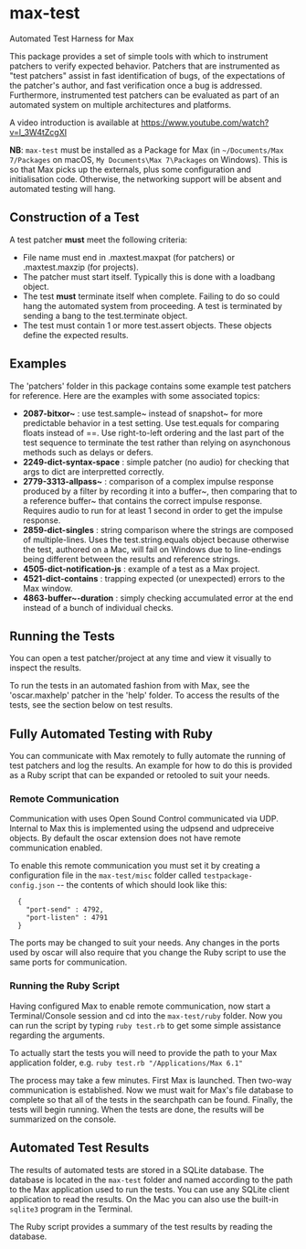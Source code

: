 # max-test
Automated Test Harness for Max

This package provides a set of simple tools with which to instrument patchers to verify expected behavior. Patchers that are instrumented as "test patchers" assist in fast identification of bugs, of the expectations of the patcher's author, and fast verification once a bug is addressed. Furthermore, instrumented test patchers can be evaluated as part of an automated system on multiple architectures and platforms.

A video introduction is available at https://www.youtube.com/watch?v=l_3W4tZcgXI

**NB**: `max-test` must be installed as a Package for Max (in `~/Documents/Max 7/Packages` on macOS, `My Documents\Max 7\Packages` on Windows). This is so that Max picks up the externals, plus some configuration and initialisation code. Otherwise, the networking support will be absent and automated testing will hang.

## Construction of a Test

A test patcher **must** meet the following criteria:

* File name must end in .maxtest.maxpat (for patchers) or .maxtest.maxzip (for projects).
* The patcher must start itself. Typically this is done with a loadbang object.
* The test **must** terminate itself when complete. Failing to do so could hang the automated system from proceeding. A test is terminated by sending a bang to the test.terminate object.
* The test must contain 1 or more test.assert objects. These objects define the expected results.


## Examples

The 'patchers' folder in this package contains some example test patchers for reference. Here are the examples with some associated topics:

* **2087-bitxor~** : use test.sample~ instead of snapshot~ for more predictable behavior in a test setting. Use test.equals for comparing floats instead of ==. Use right-to-left ordering and the last part of the test sequence to terminate the test rather than relying on asynchonous methods such as delays or defers.
* **2249-dict-syntax-space** : simple patcher (no audio) for checking that args to dict are interpretted correctly.
* **2779-3313-allpass~** : comparison of a complex impulse response produced by a filter by recording it into a buffer~, then comparing that to a reference buffer~ that contains the correct impulse response. Requires audio to run for at least 1 second in order to get the impulse response.
* **2859-dict-singles** : string comparison where the strings are composed of multiple-lines. Uses the test.string.equals object because otherwise the test, authored on a Mac, will fail on Windows due to line-endings being different between the results and reference strings.
* **4505-dict-notification-js** : example of a test as a Max project.
* **4521-dict-contains** : trapping expected (or unexpected) errors to the Max window.
* **4863-buffer~-duration** : simply checking accumulated error at the end instead of a bunch of individual checks.


## Running the Tests

You can open a test patcher/project at any time and view it visually to inspect the results.

To run the tests in an automated fashion from with Max, see the 'oscar.maxhelp' patcher in the 'help' folder. To access the results of the tests, see the section below on test results.


## Fully Automated Testing with Ruby

You can communicate with Max remotely to fully automate the running of test patchers and log the results. An example for how to do this is provided as a Ruby script that can be expanded or retooled to suit your needs.

### Remote Communication

Communication with uses Open Sound Control communicated via UDP. Internal to Max this is implemented using the udpsend and udpreceive objects. By default the oscar extension does not have remote communication enabled.

To enable this remote communication you must set it by creating a configuration file in the `max-test/misc` folder called `testpackage-config.json` -- the contents of which should look like this:

      {
        "port-send" : 4792,
        "port-listen" : 4791
      }
	
The ports may be changed to suit your needs. Any changes in the ports used by oscar will also require that you change the Ruby script to use the same ports for communication.

### Running the Ruby Script

Having configured Max to enable remote communication, now start a Terminal/Console session and cd into the `max-test/ruby` folder. Now you can run the script by typing `ruby test.rb` to get some simple assistance regarding the arguments.

To actually start the tests you will need to provide the path to your Max application folder, e.g.
`ruby test.rb "/Applications/Max 6.1"`

The process may take a few minutes. First Max is launched. Then two-way communication is established. Now we must wait for Max's file database to complete so that all of the tests in the searchpath can be found. Finally, the tests will begin running. When the tests are done, the results will be summarized on the console.


## Automated Test Results

The results of automated tests are stored in a SQLite database. The database is located in the `max-test` folder and named according to the path to the Max application used to run the tests. You can use any SQLite client application to read the results. On the Mac you can also use the built-in `sqlite3` program in the Terminal.

The Ruby script provides a summary of the test results by reading the database.

